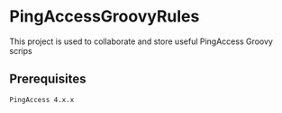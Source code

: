# PingAccessGroovyRules
This project is used to collaborate and store useful PingAccess Groovy scrips

## Prerequisites
```
PingAccess 4.x.x
```
